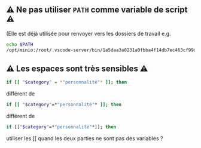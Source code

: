 ## ⚠️ Ne pas utiliser `PATH` comme variable de script ⚠️

(Elle est déjà utilisée pour renvoyer vers les dossiers de travail e.g.

```bash
echo $PATH
/opt/minio:/root/.vscode-server/bin/1a5daa3a0231a0fbba4f14db7ec463cf99d7768e/bin/remote-cli:/opt/minio:/opt/conda/envs/DiT_env/bin:/opt/conda/condabin:/usr/local/sbin:/usr/local/bin:/usr/sbin:/usr/bin:/sbin:/bin:/usr/games:/usr/local/games
```

## ⚠️ Les espaces sont très sensibles ⚠️

```bash
if [[ "$category" = *"personnalité"* ]]; then
```

différent de

```bash
if [[ "$category"=*"personnalité"* ]]; then
```

différent de

```bash
if [["$category"=*"personnalité"*]]; then
```

utiliser les [[ quand les deux parties ne sont pas des variables ?